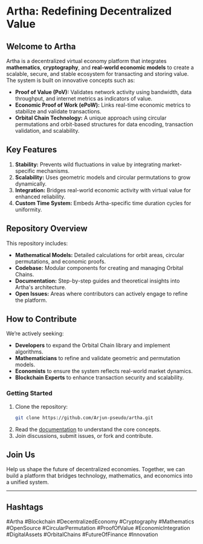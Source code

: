 
# Artha: Redefining Decentralized Value

## Welcome to Artha
Artha is a decentralized virtual economy platform that integrates **mathematics**, **cryptography**, and **real-world economic models** to create a scalable, secure, and stable ecosystem for transacting and storing value. The system is built on innovative concepts such as:

- **Proof of Value (PoV):** Validates network activity using bandwidth, data throughput, and internet metrics as indicators of value.
- **Economic Proof of Work (ePoW):** Links real-time economic metrics to stabilize and validate transactions.
- **Orbital Chain Technology:** A unique approach using circular permutations and orbit-based structures for data encoding, transaction validation, and scalability.

## Key Features
1. **Stability:** Prevents wild fluctuations in value by integrating market-specific mechanisms.
2. **Scalability:** Uses geometric models and circular permutations to grow dynamically.
3. **Integration:** Bridges real-world economic activity with virtual value for enhanced reliability.
4. **Custom Time System:** Embeds Artha-specific time duration cycles for uniformity.

## Repository Overview
This repository includes:
- **Mathematical Models:** Detailed calculations for orbit areas, circular permutations, and economic proofs.
- **Codebase:** Modular components for creating and managing Orbital Chains.
- **Documentation:** Step-by-step guides and theoretical insights into Artha's architecture.
- **Open Issues:** Areas where contributors can actively engage to refine the platform.

## How to Contribute
We’re actively seeking:
- **Developers** to expand the Orbital Chain library and implement algorithms.
- **Mathematicians** to refine and validate geometric and permutation models.
- **Economists** to ensure the system reflects real-world market dynamics.
- **Blockchain Experts** to enhance transaction security and scalability.

### Getting Started
1. Clone the repository:
    ```bash
    git clone https://github.com/Arjun-pseudo/artha.git
    ```
2. Read the [documentation](#) to understand the core concepts.
3. Join discussions, submit issues, or fork and contribute.

## Join Us
Help us shape the future of decentralized economies. Together, we can build a platform that bridges technology, mathematics, and economics into a unified system.

---

## Hashtags
#Artha #Blockchain #DecentralizedEconomy #Cryptography #Mathematics #OpenSource #CircularPermutation #ProofOfValue #EconomicIntegration #DigitalAssets #OrbitalChains #FutureOfFinance #Innovation
